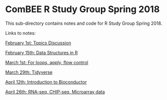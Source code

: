 # ComBEE R Study Group Spring 2018

This sub-directory contains notes and code for R Study Group Spring 2018. 

Links to notes: 

[February 1st: Topics Discussion](https://docs.google.com/document/d/1vP_G8VeMBEqHtFhjChxUF1WMSlumM-xEb-FtpLPQzYA/edit?usp=sharing)

[February 15th: Data Structures in R](https://docs.google.com/document/d/1wrWMabA-Izacc94n-oNn12qt4FY9tnDUknkKqyU-t_Q/edit?usp=sharing)

[March 1st: For loops, apply, flow control](https://docs.google.com/document/d/1t-J8WB-rUa9DAzpWgOKLXVvH1_xs9iq1qUNAlPiHq2Q/edit?usp=sharing)

[March 29th: Tidyverse](https://docs.google.com/document/d/1BydkmTd1PMEvcO4TkXyKc2F3in6rSoWygYNA7coW4o4/edit?usp=sharing)

[April 12th: Introduction to Bioconductor](https://docs.google.com/document/d/1lDxsdr9FG_E5o-yWsNc6gKrSZEm-xpQ3E5m-5BoMRAs/edit?usp=sharing)

[April 26th: RNA-seq, CHIP-seq, Microarray data](https://docs.google.com/document/d/1CEVHJNtojIEh3HPTQ8BGuQHv59-3wAvFny6lO4o6LN4/edit?usp=sharing)

